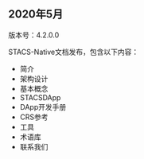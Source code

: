 ## 2020年5月

版本号：4.2.0.0

STACS-Native文档发布，包含以下内容：

  - 简介
  - 架构设计
  - 基本概念
  - STACSDApp
  - DApp开发手册
  - CRS参考
  - 工具
  - 术语库
  - 联系我们

